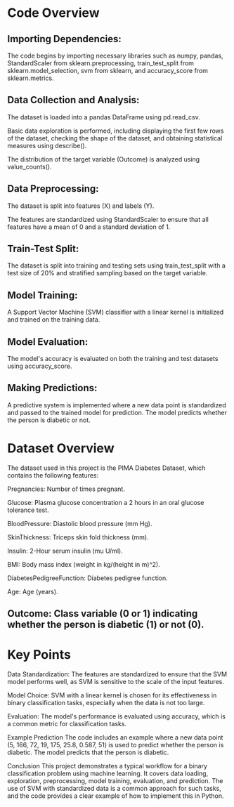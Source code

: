 # Code Overview
## Importing Dependencies:

The code begins by importing necessary libraries such as numpy, pandas, StandardScaler from sklearn.preprocessing, train_test_split from sklearn.model_selection, svm from sklearn, and accuracy_score from sklearn.metrics.

## Data Collection and Analysis:

The dataset is loaded into a pandas DataFrame using pd.read_csv.

Basic data exploration is performed, including displaying the first few rows of the dataset, checking the shape of the dataset, and obtaining statistical measures using describe().

The distribution of the target variable (Outcome) is analyzed using value_counts().

## Data Preprocessing:

The dataset is split into features (X) and labels (Y).

The features are standardized using StandardScaler to ensure that all features have a mean of 0 and a standard deviation of 1.

## Train-Test Split:

The dataset is split into training and testing sets using train_test_split with a test size of 20% and stratified sampling based on the target variable.

## Model Training:

A Support Vector Machine (SVM) classifier with a linear kernel is initialized and trained on the training data.

## Model Evaluation:

The model's accuracy is evaluated on both the training and test datasets using accuracy_score.

## Making Predictions:

A predictive system is implemented where a new data point is standardized and passed to the trained model for prediction. The model predicts whether the person is diabetic or not.

# Dataset Overview
The dataset used in this project is the PIMA Diabetes Dataset, which contains the following features:

Pregnancies: Number of times pregnant.

Glucose: Plasma glucose concentration a 2 hours in an oral glucose tolerance test.

BloodPressure: Diastolic blood pressure (mm Hg).

SkinThickness: Triceps skin fold thickness (mm).

Insulin: 2-Hour serum insulin (mu U/ml).

BMI: Body mass index (weight in kg/(height in m)^2).

DiabetesPedigreeFunction: Diabetes pedigree function.

Age: Age (years).

## Outcome: Class variable (0 or 1) indicating whether the person is diabetic (1) or not (0).

# Key Points
Data Standardization: The features are standardized to ensure that the SVM model performs well, as SVM is sensitive to the scale of the input features.

Model Choice: SVM with a linear kernel is chosen for its effectiveness in binary classification tasks, especially when the data is not too large.

Evaluation: The model's performance is evaluated using accuracy, which is a common metric for classification tasks.

Example Prediction
The code includes an example where a new data point (5, 166, 72, 19, 175, 25.8, 0.587, 51) is used to predict whether the person is diabetic. The model predicts that the person is diabetic.

Conclusion
This project demonstrates a typical workflow for a binary classification problem using machine learning. It covers data loading, exploration, preprocessing, model training, evaluation, and prediction. The use of SVM with standardized data is a common approach for such tasks, and the code provides a clear example of how to implement this in Python.


